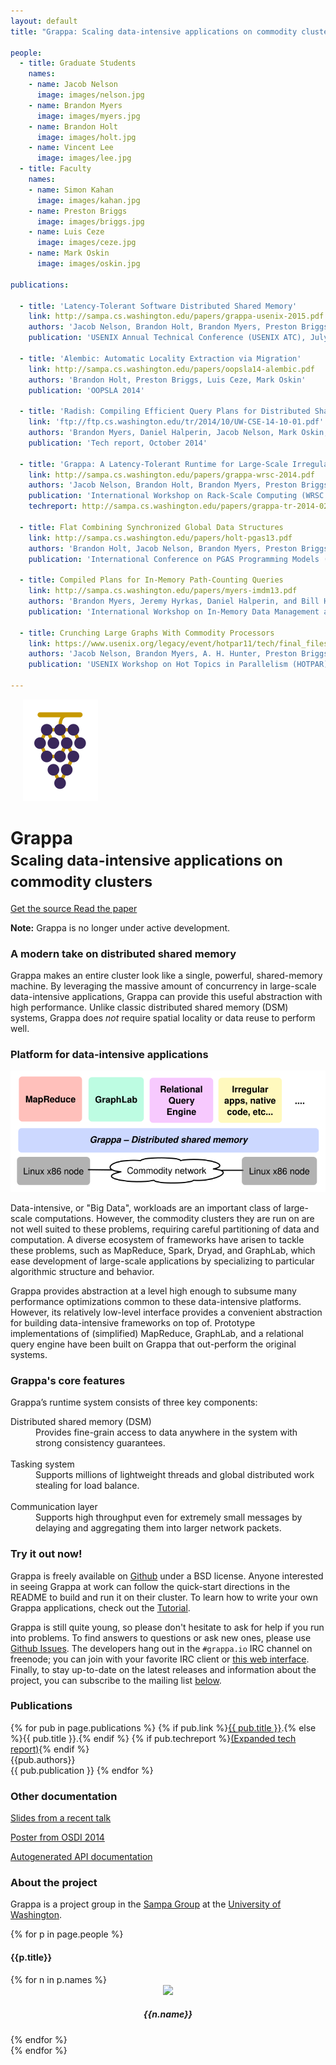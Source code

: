 ```yaml
---
layout: default
title: "Grappa: Scaling data-intensive applications on commodity clusters"

people:
  - title: Graduate Students
    names:
    - name: Jacob Nelson
      image: images/nelson.jpg
    - name: Brandon Myers
      image: images/myers.jpg
    - name: Brandon Holt
      image: images/holt.jpg
    - name: Vincent Lee
      image: images/lee.jpg
  - title: Faculty
    names:
    - name: Simon Kahan
      image: images/kahan.jpg
    - name: Preston Briggs
      image: images/briggs.jpg
    - name: Luis Ceze
      image: images/ceze.jpg
    - name: Mark Oskin
      image: images/oskin.jpg

publications:

  - title: 'Latency-Tolerant Software Distributed Shared Memory'
    link: http://sampa.cs.washington.edu/papers/grappa-usenix-2015.pdf
    authors: 'Jacob Nelson, Brandon Holt, Brandon Myers, Preston Briggs, Luis Ceze, Simon Kahan, and Mark Oskin'
    publication: 'USENIX Annual Technical Conference (USENIX ATC), July 2015 (Best Paper Award)'

  - title: 'Alembic: Automatic Locality Extraction via Migration'
    link: http://sampa.cs.washington.edu/papers/oopsla14-alembic.pdf
    authors: 'Brandon Holt, Preston Briggs, Luis Ceze, Mark Oskin'
    publication: 'OOPSLA 2014'

  - title: 'Radish: Compiling Efficient Query Plans for Distributed Shared Memory'
    link: 'ftp://ftp.cs.washington.edu/tr/2014/10/UW-CSE-14-10-01.pdf'
    authors: 'Brandon Myers, Daniel Halperin, Jacob Nelson, Mark Oskin, Luis Ceze, Bill Howe'
    publication: 'Tech report, October 2014'

  - title: 'Grappa: A Latency-Tolerant Runtime for Large-Scale Irregular Applications'
    link: http://sampa.cs.washington.edu/papers/grappa-wrsc-2014.pdf
    authors: 'Jacob Nelson, Brandon Holt, Brandon Myers, Preston Briggs, Luis Ceze, Simon Kahan, and Mark Oskin'
    publication: 'International Workshop on Rack-Scale Computing (WRSC w/EuroSys), April 2014'
    techreport: http://sampa.cs.washington.edu/papers/grappa-tr-2014-02.pdf

  - title: Flat Combining Synchronized Global Data Structures
    link: http://sampa.cs.washington.edu/papers/holt-pgas13.pdf
    authors: 'Brandon Holt, Jacob Nelson, Brandon Myers, Preston Briggs, Luis Ceze, Simon Kahan, and Mark Oskin'
    publication: 'International Conference on PGAS Programming Models (PGAS), October 2013'

  - title: Compiled Plans for In-Memory Path-Counting Queries
    link: http://sampa.cs.washington.edu/papers/myers-imdm13.pdf
    authors: 'Brandon Myers, Jeremy Hyrkas, Daniel Halperin, and Bill Howe'
    publication: 'International Workshop on In-Memory Data Management and Analytics (IMDM w/ VLDB), August 2013'

  - title: Crunching Large Graphs With Commodity Processors
    link: https://www.usenix.org/legacy/event/hotpar11/tech/final_files/Nelson.pdf
    authors: 'Jacob Nelson, Brandon Myers, A. H. Hunter, Preston Briggs, Luis Ceze, Carl Ebeling, Dan Grossman, Simon Kahan, Mark Oskin'
    publication: 'USENIX Workshop on Hot Topics in Parallelism (HOTPAR), June 2011'
  
---
```


<div class="page-header">
  <div class="pull-left" style="padding-left:20px">
    <img src="images/logo.svg" />
  </div>
  <h1>
    Grappa <br/>
    <small>Scaling data-intensive applications on commodity clusters</small>
  </h1>
</div>

<div class="btn-grp">

<a type="button" class="btn btn-default btn-lg" href="http://github.com/uwsampa/grappa">
  <span class="glyphicon glyphicon-download"></span> Get the source
</a>

<a type="button" class="btn btn-default btn-lg" href="http://sampa.cs.washington.edu/papers/grappa-usenix-2015.pdf">
  <span class="glyphicon glyphicon-file"></span> Read the paper
</a>

</div>

<b>Note:</b> Grappa is no longer under active development.

### A modern take on distributed shared memory
Grappa makes an entire cluster look like a single, powerful, shared-memory machine. By leveraging the massive amount of concurrency in large-scale data-intensive applications, Grappa can provide this useful abstraction with high performance. Unlike classic distributed shared memory (DSM) systems, Grappa does *not* require spatial locality or data reuse to perform well.

### Platform for data-intensive applications

<img class="img-responsive pull-right" src="images/system-stack.svg" />

Data-intensive, or "Big Data", workloads are an important class of large-scale computations. However, the commodity clusters they are run on are not well suited to these problems, requiring careful partitioning of data and computation. A diverse ecosystem of frameworks have arisen to tackle these problems, such as MapReduce, Spark, Dryad, and GraphLab, which ease development of large-scale applications by specializing to particular algorithmic structure and behavior.

Grappa provides abstraction at a level high enough to subsume many performance optimizations common to these data-intensive platforms. However, its relatively low-level interface provides a convenient abstraction for building data-intensive frameworks on top of. Prototype implementations of (simplified) MapReduce, GraphLab, and a relational query engine have been built on Grappa that out-perform the original systems.

<!--
- link to actual results?
- other page with more detailed descriptions of these implementations?
-->

### Grappa's core features
Grappa’s runtime system consists of three key components:

<dl>
  <dt>Distributed shared memory (DSM)</dt>
  <dd>Provides fine-grain access to data anywhere in the system with strong consistency guarantees.</dd>
<br/>
  <dt>Tasking system</dt>
  <dd>Supports millions of lightweight threads and global distributed work stealing for load balance.</dd>
<br/>
  <dt>Communication layer</dt>
  <dd>Supports high throughput even for extremely small messages by delaying and aggregating them into larger network packets.</dd>
</dl>

### Try it out now!
Grappa is freely available on [Github](http://github.com/uwsampa/grappa) under a BSD license. Anyone interested in seeing Grappa at work can follow the quick-start directions in the README to build and run it on their cluster. To learn how to write your own Grappa applications, check out the [Tutorial](https://github.com/uwsampa/grappa/blob/master/doc/tutorial/tutorial.md).

Grappa is still quite young, so please don't hesitate to ask for help if you run into problems. To find answers to questions or ask new ones, please use [Github Issues](https://github.com/uwsampa/grappa/issues). The developers hang out in the ```#grappa.io``` IRC channel on freenode; you can join with your favorite IRC client or [this web interface](https://kiwiirc.com/client/chat.freenode.net/#grappa.io). Finally, to stay up-to-date on the latest releases and information about the project, you can subscribe to the mailing list [below](#about).

### Publications

{% for pub in page.publications %}
{% if pub.link %}<a href="{{ pub.link }}" onclick="trackOutboundLink('{{ pub.link }}'); return false;">{{ pub.title }}</a>.{% else %}{{ pub.title }}.{% endif %} {% if pub.techreport %}<a href="{{ pub.techreport }}" onclick="trackOutboundLink('{{ pub.techreport }}'); return false;">(Expanded tech report)</a>{% endif %}<br/>
{{pub.authors}}<br/>
{{ pub.publication }}
{% endfor %}

### Other documentation
<p>
  <a href="http://grappa.io/docs/grappa-uwt-may2014.pdf"
     onclick="trackOutboundLink('http://grappa.io/docs/grappa-uwt-may2014.pdf'); return false;">Slides from a recent talk</a>
</p>
<p>
  <a href="http://sampa.cs.washington.edu/papers/grappa-osdi14-poster.pdf"
     onclick="trackOutboundLink('http://sampa.cs.washington.edu/papers/grappa-osdi14-poster.pdf'); return false;">Poster from OSDI 2014</a>
</p>
<p>
  <a href="http://grappa.io/doxygen"
     onclick="trackOutboundLink('http://grappa.io/doxygen'); return false;">Autogenerated API documentation</a>
</p>

<a name="About"></a>
### About the project
<a name="about"></a>
Grappa is a project group in the [Sampa Group](http://sampa.cs.washington.edu) at the [University of Washington](http://www.washington.edu).

<!-- grads and faculty (names/pics) -->
{% for p in page.people %}
<h4>{{p.title}}</h4>
<div class="row">
  <div class="col-sm-1" align="center"></div>
  {% for n in p.names %}
  <div class="col-sm-2" align="center">
    <img src="{{n.image}}" height="100" class="img-rounded" />
    <h5>{{n.name}}</h5>
  </div>
  {% endfor %}
</div>
{% endfor %}

